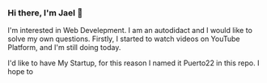 ### Hi there, I'm Jael 👋


I'm interested in Web Develepment. 
I am an autodidact and I would like to solve my own questions.
Firstly, I started to watch videos on YouTube Platform, and I'm still doing today.

I'd like to have My Startup, for this reason I named it Puerto22 in this repo.
I hope to 


<!--
**puerto-22/puerto-22** is a ✨ _special_ ✨ repository because its `README.md` (this file) appears on your GitHub profile.

Here are some ideas to get you started:

- 🔭 I’m currently working on ...
- 🌱 I’m currently learning ...
- 👯 I’m looking to collaborate on ...
- 🤔 I’m looking for help with ...
- 💬 Ask me about ...
- 📫 How to reach me: ...
- 😄 Pronouns: ...
- ⚡ Fun fact: ...
-->

